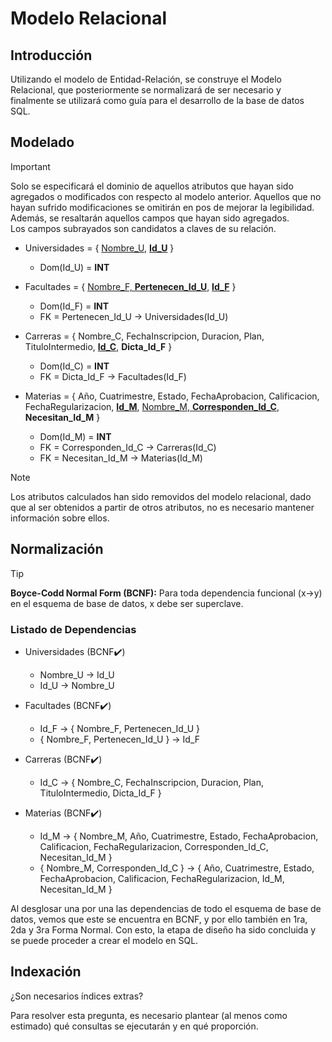 # Modelo Relacional

## Introducción

Utilizando el modelo de Entidad-Relación, se construye el Modelo Relacional, que posteriormente se normalizará de ser necesario y finalmente se utilizará como guía para el desarrollo de la base de datos SQL.

## Modelado

> [!Important]  
> Solo se especificará el dominio de aquellos atributos que hayan sido agregados o modificados con respecto al modelo anterior. Aquellos que no hayan sufrido modificaciones se omitirán en pos de mejorar la legibilidad.  
> Además, se resaltarán aquellos campos que hayan sido agregados.  
> Los campos subrayados son candidatos a claves de su relación.

- Universidades = { <u>Nombre_U</u>, <u>**Id_U**</u> }
    - Dom(Id_U) = **INT**

- Facultades = { <u>Nombre_F, **Pertenecen_Id_U**</u>, <u>**Id_F**</u> }
    - Dom(Id_F) = **INT**
    - FK = Pertenecen_Id_U -> Universidades(Id_U)

- Carreras = { Nombre_C, FechaInscripcion, Duracion, Plan, TituloIntermedio, <u>**Id_C**</u>, **Dicta_Id_F** }
    - Dom(Id_C) = **INT**
    - FK = Dicta_Id_F -> Facultades(Id_F)

- Materias = { Año, Cuatrimestre, Estado, FechaAprobacion, Calificacion, FechaRegularizacion, <u>**Id_M**</u>, <u>Nombre_M, **Corresponden_Id_C**</u>, **Necesitan_Id_M** }
    - Dom(Id_M) = **INT**
    - FK = Corresponden_Id_C -> Carreras(Id_C)
    - FK = Necesitan_Id_M -> Materias(Id_M)

> [!Note]  
> Los atributos calculados han sido removidos del modelo relacional, dado que al ser obtenidos a partir de otros atributos, no es necesario mantener información sobre ellos.

## Normalización

> [!Tip]  
> **Boyce-Codd Normal Form (BCNF):** Para toda dependencia funcional (x->y) en el esquema de base de datos, x debe ser superclave.

### Listado de Dependencias
- Universidades (BCNF✔️)
    - Nombre_U -> Id_U
    - Id_U -> Nombre_U

- Facultades (BCNF✔️)
    - Id_F -> { Nombre_F, Pertenecen_Id_U }
    - { Nombre_F, Pertenecen_Id_U } -> Id_F

- Carreras (BCNF✔️)
    - Id_C -> { Nombre_C, FechaInscripcion, Duracion, Plan, TituloIntermedio, Dicta_Id_F }

- Materias (BCNF✔️)
    - Id_M -> { Nombre_M, Año, Cuatrimestre, Estado, FechaAprobacion, Calificacion, FechaRegularizacion, Corresponden_Id_C, Necesitan_Id_M }
    - { Nombre_M, Corresponden_Id_C } -> { Año, Cuatrimestre, Estado, FechaAprobacion, Calificacion, FechaRegularizacion, Id_M, Necesitan_Id_M }

Al desglosar una por una las dependencias de todo el esquema de base de datos, vemos que este se encuentra en BCNF, y por ello también en 1ra, 2da y 3ra Forma Normal. Con esto, la etapa de diseño ha sido concluida y se puede proceder a crear el modelo en SQL.

## Indexación

¿Son necesarios índices extras?

Para resolver esta pregunta, es necesario plantear (al menos como estimado) qué consultas se ejecutarán y en qué proporción.